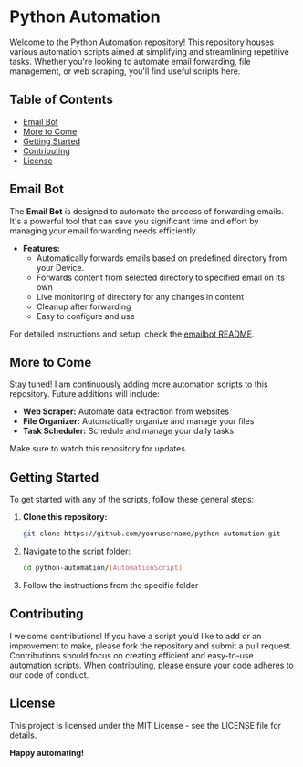 # Python Automation

Welcome to the Python Automation repository! This repository houses various automation scripts aimed at simplifying and streamlining repetitive tasks. Whether you're looking to automate email forwarding, file management, or web scraping, you'll find useful scripts here.

## Table of Contents
- [Email Bot](#./emailbot)
- [More to Come](#more-to-come)
- [Getting Started](#getting-started)
- [Contributing](#contributing)
- [License](#license)

## Email Bot
The **Email Bot** is designed to automate the process of forwarding emails. It's a powerful tool that can save you significant time and effort by managing your email forwarding needs efficiently.

- **Features:**
  - Automatically forwards emails based on predefined directory from your Device.
  - Forwards content from selected directory to specified email on its own
  - Live monitoring of directory for any changes in content
  - Cleanup after forwarding
  - Easy to configure and use

For detailed instructions and setup, check the [emailbot README](./emailbot/README.md).

## More to Come
Stay tuned! I am continuously adding more automation scripts to this repository. Future additions will include:
- **Web Scraper:** Automate data extraction from websites
- **File Organizer:** Automatically organize and manage your files
- **Task Scheduler:** Schedule and manage your daily tasks

Make sure to watch this repository for updates.

## Getting Started
To get started with any of the scripts, follow these general steps:
1. **Clone this repository:**
   
   ```bash
   git clone https://github.com/yourusername/python-automation.git
2. Navigate to the script folder:

    ```bash
   cd python-automation/[AutomationScript]

3. Follow the instructions from the specific folder

## Contributing

I welcome contributions! If you have a script you’d like to add or an improvement to make, please fork the repository and submit a pull request. Contributions should focus on creating efficient and easy-to-use automation scripts. When contributing, please ensure your code adheres to our code of conduct.

## License

This project is licensed under the MIT License - see the LICENSE file for details.




**Happy automating!**
